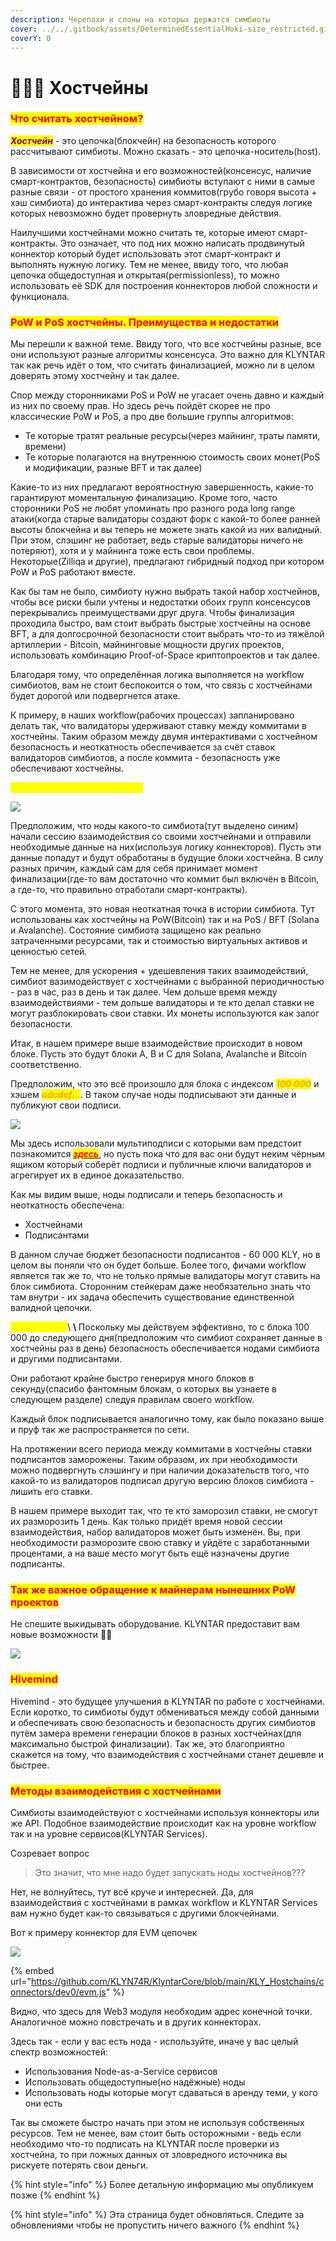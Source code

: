```yaml
---
description: Черепахи и слоны на которых держатся симбиоты
cover: ../../.gitbook/assets/DeterminedEssentialHoki-size_restricted.gif
coverY: 0
---
```


# 👨👩👦 Хостчейны

### <mark style="color:red;">Что считать хостчейном?</mark>

_<mark style="color:purple;">**Хостчейн**</mark>_ - это цепочка(блокчейн) на безопасность которого рассчитывают симбиоты. Можно сказать - это цепочка-носитель(host).

В зависимости от хостчейна и его возможностей(консенсус, наличие смарт-контрактов, безопасность) симбиоты вступают с ними в самые разные связи - от простого хранения коммитов(грубо говоря высота + хэш симбиота) до интерактива через смарт-контракты следуя логике которых невозможно будет провернуть зловредные действия.

Наилучшими хостчейнами можно считать те, которые имеют смарт-контракты. Это означает, что под них можно написать продвинутый коннектор который будет использовать этот смарт-контракт и выполнять нужную логику. Тем не менее, ввиду того, что любая цепочка общедоступная и открытая(permissionless), то можно использовать её SDK для построения коннекторов любой сложности и функционала.

### <mark style="color:red;">**PoW и PoS хостчейны. Преимущества и недостатки**</mark>

Мы перешли к важной теме. Ввиду того, что все хостчейны разные, все они используют разные алгоритмы консенсуса. Это важно для KLYNTAR так как речь идёт о том, что считать финализацией, можно ли в целом доверять этому хостчейну и так далее.

Спор между сторонниками PoS и PoW не угасает очень давно и каждый из них по своему прав. Но здесь речь пойдёт скорее не про классические PoW и PoS, а про две большие группы алгоритмов:

* Те которые тратят реальные ресурсы(через майнинг, траты памяти, времени)
* Те которые полагаются на внутреннюю стоимость своих монет(PoS и модификации, разные BFT и так далее)

Какие-то из них предлагают вероятностную завершенность, какие-то гарантируют моментальную финализацию.  Кроме того, часто сторонники PoS не любят упоминать про разного рода long range атаки(когда старые валидаторы создают форк с какой-то более ранней высоты блокчейна и вы теперь не можете знать какой из них валидный. При этом, слэшинг не работает, ведь старые валидаторы ничего не потеряют), хотя и у майнинга тоже есть свои проблемы. Некоторые(Zilliqa и другие), предлагают гибридный подход при котором PoW и PoS работают вместе.

Как бы там не было, симбиоту нужно выбрать такой набор хостчейнов, чтобы все риски были учтены и недостатки обоих групп консенсусов перекрывались преимуществами друг друга. Чтобы финализация проходила быстро, вам стоит выбрать быстрые хостчейны на основе BFT, а для долгосрочной безопасности стоит выбрать что-то из тяжёлой артиллерии - Bitcoin, майнинговые мощности других проектов, использовать комбинацию Proof-of-Space криптопроектов и так далее.

Благодаря тому, что определённая логика выполняется на workflow симбиотов, вам не стоит беспокоится о том, что связь с хостчейнами будет дорогой или подвергнется атаке.

К примеру, в наших workflow(рабочих процессах) запланировано делать так, что валидаторы удерживают ставку между коммитами в хостчейны. Таким образом между двумя интерактивами с хостчейном безопасность и неоткатность обеспечивается за счёт ставок валидаторов симбиотов, а после коммита - безопасность уже обеспечивают хостчейны.&#x20;

<mark style="color:yellow;">**Приведём наглядный пример**</mark>

![](../../.gitbook/assets/hostopage.png)

Предположим, что ноды какого-то симбиота(тут выделено синим) начали сессию взаимодействия со своими хостчейнами и отправили необходимые данные на них(используя логику коннекторов). Пусть эти данные попадут и будут обработаны в будущие блоки хостчейна. В силу разных причин, каждый сам для себя принимает момент финализации(где-то вам достаточно что коммит был включён в Bitcoin, а где-то, что правильно отработали смарт-контракты).

С этого момента, это новая неоткатная точка в истории симбиота. Тут использованы как хостчейны на PoW(Bitcoin) так и на PoS / BFT (Solana и Avalanche). Состояние симбиота защищено как реально затраченными ресурсами, так и стоимостью виртуальных активов и ценностью сетей.

Тем не менее, для ускорения + удешевления таких взаимодействий, симбиот вазимодействует с хостчейнами с выбранной периодичностью - раз в час, раз в день и так далее. Чем дольше время между взаимодействиями - тем дольше валидаторы и те кто делал ставки не могут разблокировать свои ставки. Их монеты используются как залог безопасности.

Итак, в нашем примере выше взаимодействие происходит в новом блоке. Пусть это будут блоки A, B и C для Solana, Avalanche и Bitcoin соответственно.

Предположим, что это всё произошло для блока c индексом _<mark style="color:orange;">**100 000**</mark>_ и хэшем _<mark style="color:orange;">**adcdef...**</mark>_. В таком случае ноды подписывают эти данные и публикуют свои подписи.&#x20;

![](../../.gitbook/assets/Nodes.drawio.png)

Мы здесь использовали мультиподписи с которыми вам предстоит познакомится [_<mark style="color:red;">**здесь**</mark>_](../kriptografiya/multi-porogovye-agregirovannye-podpisi.md), но пусть пока что для вас они будут неким чёрным ящиком который соберёт подписи и публичные ключи валидаторов и агрегирует их в единое доказательство.

Как мы видим выше, ноды подписали и теперь безопасность и неоткатность обеспечена:

* Хостчейнами
* Подписантами

В данном случае бюджет безопасности подписантов - 60 000 KLY, но в целом вы поняли что он будет больше. Более того, фичами workflow является так же то, что не только прямые валидаторы могут ставить на блок симбиота. Сторонним стейкерам даже необязательно знать что там внутри - их задача обеспечить существование единственной валидной цепочки.

<mark style="color:yellow;">**Что дальше?**</mark>\ <mark style="color:yellow;">****</mark>\ <mark style="color:yellow;">****</mark>Поскольку мы действуем эффективно, то с блока 100 000 до следующего дня(предположим что симбиот сохраняет данные в хостчейны раз в день) безопасность обеспечивается нодами симбиота и другими подписантами.

Они работают крайне быстро генерируя много блоков в секунду(спасибо фантомным блокам, о которых вы узнаете в следующем разделе) следуя правилам своего workflow.

Каждый блок подписывается аналогично тому, как было показано выше и пруф так же распространяется по сети.

На протяжении всего периода между коммитами в хостчейны ставки подписантов заморожены. Таким образом, их при необходимости можно подвергнуть слэшингу и при наличии доказательств того, что какой-то из валидаторов подписал другую версию блоков симбиота - лишить его ставки.

В нашем примере выходит так, что те кто заморозил ставки, не смогут их разморозить 1 день. Как только придёт время новой сессии взаимодействия, набор валидаторов может быть изменён. Вы, при необходимости разморозите свою ставку и уйдёте с заработанными процентами, а на ваше место могут быть ещё назначены другие подписанты.

### <mark style="color:red;">**Так же важное обращение к майнерам нынешних PoW проектов**</mark>

Не спешите выкидывать оборудование. KLYNTAR предоставит вам новые возможности️ 🧙‍♂

![](<../../.gitbook/assets/image (3).png>)

### <mark style="color:red;">Hivemind</mark>

Hivemind - это будущее улучшения в KLYNTAR по работе с хостчейнами. Если коротко, то симбиоты будут обмениваться между собой данными и обеспечивать свою безопасность и безопасность других симбиотов путём замера времени генерации блоков в разных хостчейнах(для максимально быстрой финализации). Так же, это благоприятно скажется на тому, что взаимодействия с хостчейнами станет дешевле и быстрее.

### <mark style="color:red;">Методы взаимодействия с хостчейнами</mark>

Симбиоты взаимодействуют с хостчейнами используя коннекторы или же API. Подобное взаимодействие происходит как на уровне workflow так и на уровне сервисов(KLYNTAR Services).

Созревает вопрос

> Это значит, что мне надо будет запускать ноды хостчейнов???

Нет, не волнуйтесь, тут всё круче и интересней. Да, для взаимодействия с хостчейнами в рамках workflow и KLYNTAR Services вам нужно будет как-то связываться с другими блокчейнами.

Вот к примеру коннектор для EVM цепочек

![](<../../.gitbook/assets/image (5).png>)

{% embed url="https://github.com/KLYN74R/KlyntarCore/blob/main/KLY_Hostchains/connectors/dev0/evm.js" %}

Видно, что здесь для Web3 модуля необходим адрес конечной точки. Аналогичное можно повстречать и в других коннекторах.

Здесь так - если у вас есть нода - используйте, иначе у вас целый спектр возможностей:

* Использования Node-as-a-Service сервисов
* Использовать общедоступные(но надёжные) ноды
* Использовать ноды которые могут сдаваться в аренду теми, у кого они есть

Так вы сможете быстро начать при этом не используя собственных ресурсов. Тем не менее, вам стоит быть осторожными - ведь если необходимо что-то подписать на KLYNTAR после проверки из хостчейна, то при ложных данных от зловредного источника вы рискуете потерять свои деньги.

{% hint style="info" %}
Более детальную информацию мы опубликуем позже
{% endhint %}

{% hint style="info" %}
Эта страница будет обновляться. Следите за обновлениями чтобы не пропустить ничего важного
{% endhint %}
